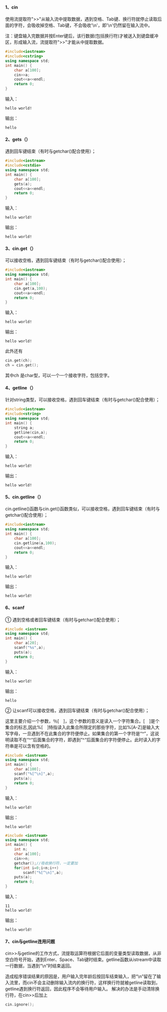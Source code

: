 #### 1、cin

使用流提取符">>"从输入流中提取数据，遇到空格、Tab键、换行符就停止读取后面的字符，会吸收掉空格、Tab键，不会吸收'\n'，即'\n'仍然留在输入流中。

注：键盘输入完数据并按Enter键后，该行数据(包括换行符)才被送入到键盘缓冲区，形成输入流，流提取符">>"才能从中提取数据。

```cpp
#include<iostream>
#include<cstring>
using namespace std;
int main() {
    char a[100];
	cin>>a;    
	cout<<a<<endl;
	return 0;
}
```

输入：

```
hello world!
```

输出：

```
hello
```

#### 2、gets（）

遇到回车键结束（有时与getchar()配合使用）；

```cpp
#include<iostream>
#include<cstdio>
using namespace std;
int main() {
    char a[100];
	gets(a);
	cout<<a<<endl;
	return 0;
}
```

输入：

```
hello world!
```

 输出：

```
hello world!
```

#### 3、cin.get（）

可以接收空格，遇到回车键结束（有时与getchar()配合使用）；

```cpp
#include<iostream>
using namespace std;
int main() {
    char a[100];
	cin.get(a,100);
	cout<<a<<endl;
	return 0;
}
```

输入：

```
hello world!
```

输出：

```
hello world!
```

此外还有

```cpp
cin.get(ch);
ch = cin.get();
```

其中ch 是char型，可以一个一个接收字符，包括空字。

#### 4、getline（）

针对string类型，可以接收空格，遇到回车键结束（有时与getchar()配合使用）；

```cpp
#include<iostream>
#include<string>
using namespace std;
int main() {
	string a;
	getline(cin,a);
	cout<<a<<endl;
	return 0;
}
```

输入：

```
hello world!
```

输出：

```
hello world!
```

#### 5、cin.getline（）

cin.getline()函数与cin.get()函数类似，可以接收空格，遇到回车键结束（有时与getchar()配合使用）；

```cpp
#include<iostream>
using namespace std;
int main() {
	char a[100];
	cin.getline(a,100);
	cout<<a<<endl;
	return 0;
}
```

输入：

```
hello world!
```

输出：

```
hello world!
```

#### 6、scanf

① 遇到空格或者回车键结束（有时与getchar()配合使用）；

```cpp
#include <iostream>
using namespace std;
int main() {
	char a[20];
	scanf("%s",a);
	puts(a);
	return 0;
}
```

输入：

```
hello world!
```

输出：

```
hello
```

② 让scanf可以接收空格，遇到回车键结束（有时与getchar()配合使用）；

这里主要介绍一个参数，％[　]，这个参数的意义是读入一个字符集合。[　]是个集合的标志,因此%[　]特指读入此集合所限定的那些字符，比如%[A-Z]是输入大写字母，一旦遇到不在此集合的字符便停止。如果集合的第一个字符是“^”，这说明读取不在“^“后面集合的字符，即遇到”^“后面集合的字符便停止。此时读入的字符串是可以含有空格的。

```cpp
#include <iostream>
using namespace std;
int main() {
	char a[100];
	scanf("%[^\n]",a);
	puts(a);
	return 0;
}
```

输入：

```
hello world!
```

输出：

```
hello world!
```

```cpp
#include <iostream>
using namespace std;
int main() {
	int n;
	char a[100];
	cin>>n;
	getchar();//吸收换行符，一定要加 
	for(int i=0;i<n;i++)
		scanf("%[^\n]",a);
	puts(a);
	return 0;
}
```

输入：

    11
    hello world!

输出：

```
hello world!
```

#### 7、cin与getline连用问题

cin>>与getline的工作方式，流提取运算符根据它后面的变量类型读取数据，从非空白符号开始，遇到Enter、Space、Tab键时结束。getline函数从istream中读取一行数据，当遇到“\n”时结束返回。

造成程序错误结果的原因是，用户输入完年龄后按回车结束输入，把“\n”留在了输入流里，而cin不会主动删除输入流内的换行符，这样换行符就被getline读取到，getline遇到换行符返回，因此程序不会等待用户输入。
解决的办法是手动清除换行符，在cin>>后加上

```cpp
cin.ignore();
```

